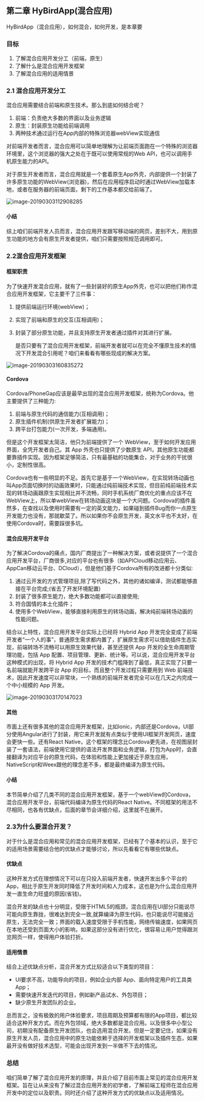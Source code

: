 ## 第二章 HyBirdApp(混合应用)

HyBirdApp（混合应用），如何混合，如何开发，是本章要

### 目标

1. 了解混合应用开发分工（前端，原生）
2. 了解什么是混合应用开发框架
3. 了解混合应用的适用情景

### 2.1 混合应用开发分工

混合应用需要结合前端和原生技术。那么到底如何结合呢？

1. 前端：负责绝大多数的界面以及业务逻辑
2. 原生：封装原生功能给前端调用
3. 两种技术通过运行在App内部的特殊浏览器webView实现通信

​	对前端开发者而言，混合应用可以简单地理解为让前端页面跑在一个特殊的浏览器环境里，这个浏览器的强大之处在于既可以使用常规的Web API，也可以调用手机原生能力的API。

​	对于原生开发者而言，混合应用就是一个套着原生App外壳，内部提供一个封装了许多原生功能的WebView(浏览器)，然后在应用程序启动时通过WebView加载本地，或者在服务器的前端页面，剩下的工作基本都交给前端了。

![image-20190303112908285](./assets/image-20190303112908285.png)

#### 小结

​	综上咱们前端开发人员而言，混合应用开发跟写移动端的网页，差别不大，用到原生功能的地方会有原生开发者提供，咱们只需要按照规范调用即可。

### 2.2混合应用开发框架

####  框架职责

为了快速开发混合应用，就有了一些封装好的原生App外壳，也可以把他们称作混合应用开发框架，它主要干了三件事：

1. 提供前端运行环境(webView)；

2. 实现了前端和原生的交互(互相调用)；

3. 封装了部分原生功能，并且支持原生开发者通过插件对其进行扩展。

   是否只要有了混合应用开发框架，前端开发者就可以在完全不懂原生技术的情况下开发混合引用呢？咱们来看看有哪些现成的解决方案。

![image-20190303160835272](./assets/image-20190303160835272.png)

#### Cordova

Cordova/PhoneGap应该是最早出现的混合应用开发框架，统称为Cordova。他主要提供了三种能力:

1. 前端与原生代码的通信能力(互相调用)；
2. 原生插件机制(供原生开发者扩展能力)；
3. 跨平台打包能力(一次开发，多端通用)。

但是这个开发框架太简洁，他只为前端提供了一个 WebView，至于如何开发应用界面，全凭开发者自己。其 App 外壳也只提供了少数原生 API，其他原生功能都要靠插件实现。因为框架足够简洁，只有最基础的功能集合，对于业务的干扰很小，定制性很高。

Cordova也有一些明显的不足。首先它是基于一个WebView，在实现转场动画也叫App页面切换时的动画效果时，只能通过纯前端技术实现，但目前纯前端技术实现的转场动画跟原生实现相比并不流畅，同时手机系统厂商优化的重点应该不在WebView上，所以单webView在转场动画这块是一个大问题。Cordova的插件虽然多，在查找以及使用时需要有一定的英文能力，如果碰到插件Bug而你一点原生开发能力也没有，那就歇菜了。所以如果你不会原生开发，英文水平也不太好，在使用Cordova时，需要踩很多坑。

#### 混合应用开发平台

为了解决Cordova的痛点，国内厂商提出了一种解决方案，或者说提供了一个混合应用开发平台，厂商很多,对应的平台也有很多（如APICloud移动应用云、AppCan移动云平台、DCloud），但是他们基于Cordova所有的改进都十分类似:

1. 通过云开发的方式管理项目,除了写代码之外，其他的诸如编译，测试都能够直接在平台完成;(省去了开发环境配置)
2. 封装了很多原生能力，绝大多数功能都可以直接使用;
3. 符合国情的本土化插件；
4. 使用多个WebView，能够直接利用原生的转场动画，解决纯前端转场动画的性能问题。

结合以上特性，混合应用开发平台实际上已经将 Hybrid App 开发完全变成了前端开发者“一个人的事”，普通原生需求都内置了，扩展原生需求可以借助插件生态实现，前端转场不流畅可以用原生效果代替，甚至还提供 App 开发的全生命周期管理功能，包括 App 配置、项目管理、更新、统计等。可以说，混合应用开发平台这种模式的出现，将 Hybrid App 开发的技术门槛降到了最低，真正实现了只要一名前端就能开发跨平台 App 的目标，而且整个开发过程只需要用到 Web 前端技术，因此开发速度可以非常块，一个熟练的前端开发者完全可以在几天之内完成一个中小规模的 App 开发。

![image-20190303170147023](./assets/image-20190303170147023.png)

#### 其他

市面上还有很多其他的混合应用开发框架，比如Ionic，内部还是Cordova，UI部分使用Angular进行了封装，用它来开发就有点类似于使用UI框架开发网页，速度会更快一些。还有React Native，这个框架的理念比Cordova更先进，在视图层封装了一套语法，前端使用它提供的语法开发界面和业务逻辑，打包为App时，会直接翻译为对应平台的原生代码，在体验和性能上更加接近于原生应用，NativeScript和Weex跟他的理念差不多，都是最终编译为原生代码。

#### 小结

本节简单介绍了几类不同的混合应用开发框架，基于一个webView的Cordova，混合应用开发平台，前端代码编译为原生代码的React Native。不同框架的用法不尽相同，也各有优缺点，后面的章节会详细介绍，这里就不在展开。

### 2.3为什么要混合开发？

对于什么是混合应用和常见的混合应用开发框架，已经有了个基本的认识，至于它的适用场景需要结合他的优缺点才能够讨论，所以先看看它有哪些优缺点。

#### 优缺点

这种开发方式在理想情况下可以在只投入前端开发者，快速开发出多个平台的App，相比于原生开发同时降低了开发时间和人力成本，这也是为什么混合应用开发一直生命力旺盛的原因(省钱)。

混合开发的缺点也十分明显，受限于HTML5的瓶颈，混合应用在UI部分只能说尽可能向原生靠拢，很难达到完全一致,就算编译为原生代码，也只能说尽可能接近原生，无法完全一致；界面的载入速度受限于手机性能，网络传输速度，如果网页在本地还受到页面大小的影响，如果这部分没有进行优化，很容易让用户觉得跟浏览网页一样，使得用户体验打折。

#### 适用情景
结合上述优缺点分析，混合开发方式比较适合以下类型的项目：

- UI要求不高，功能导向的项目，例如企业内部 App、面向特定用户的工具类 App；
- 需要快速开发迭代的项目，例如新产品试水、外包项目；
- 缺少原生开发团队的企业。

总而言之，没有极致的用户体验要求，项目周期及预算都有限的App项目，都比较适合这种开发方式。而在外包领域，绝大多数都是混合应用。以及很多中小型公司，初期没有配备原生开发团队，也会选用混合开发。但是一定要记住，如果没有原生开发人员，混合应用中的原生功能依赖于选择的开发框架以及插件生态，如果最开没有做好技术选型，可能会出现开发到一半做不下去的情况。

### 总结

咱们简单了解了混合应用开发的原理，并且介绍了目前市面上常见的混合应用开发框架。旨在让从来没有了解过混合应用开发的初学者，了解前端工程师在混合应用开发中的定位以及职责。同时还介绍了这种开发方式的优缺点以及适用情况。